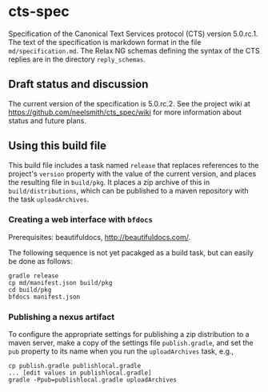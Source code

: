 # cts-spec


Specification of the Canonical Text Services protocol (CTS) version 5.0.rc.1.  The text of the specification is markdown format in the file `md/specification.md`.  The Relax NG schemas defining the syntax of the CTS replies are in the directory `reply_schemas`.

## Draft status and discussion

The current version of the specification is 5.0.rc.2.  See the project wiki at
<https://github.com/neelsmith/cts_spec/wiki> for more information about status and future plans.


## Using this build file ##

This build file includes a task named `release` that replaces references to the project's `version` property with the value of the current version, and places the resulting file in `build/pkg`.  It places a zip archive of this in `build/distributions`, which can be published to a maven repository with the task `uploadArchives`.  


### Creating a web interface with `bfdocs` ###

Prerequisites:  beautifuldocs, <http://beautifuldocs.com/>.

The following sequence is not yet pacakged as a build task, but can easily be done as follows:

	gradle release
	cp md/manifest.json build/pkg
	cd build/pkg
	bfdocs manifest.json


### Publishing a nexus artifact
To configure the appropriate settings for publishing a zip distribution to a maven server, make a copy of the settings file `publish.gradle`, and set the `pub` property to its name when you run the `uploadArchives` task, e.g.,

	cp publish.gradle publishlocal.gradle
	... [edit values in publishlocal.gradle]
	gradle -Ppub=publishlocal.gradle uploadArchives
